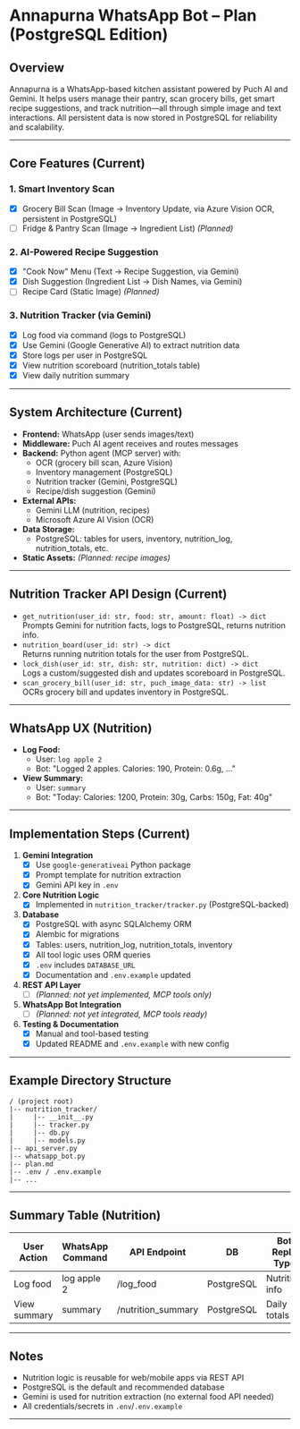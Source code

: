 # Annapurna WhatsApp Bot – Plan (PostgreSQL Edition)

## Overview

Annapurna is a WhatsApp-based kitchen assistant powered by Puch AI and Gemini. It helps users manage their pantry, scan grocery bills, get smart recipe suggestions, and track nutrition—all through simple image and text interactions. All persistent data is now stored in PostgreSQL for reliability and scalability.

---

## Core Features (Current)

### 1. Smart Inventory Scan
- [x] Grocery Bill Scan (Image → Inventory Update, via Azure Vision OCR, persistent in PostgreSQL)
- [ ] Fridge & Pantry Scan (Image → Ingredient List) *(Planned)*

### 2. AI-Powered Recipe Suggestion
- [x] "Cook Now" Menu (Text → Recipe Suggestion, via Gemini)
- [x] Dish Suggestion (Ingredient List → Dish Names, via Gemini)
- [ ] Recipe Card (Static Image) *(Planned)*

### 3. Nutrition Tracker (via Gemini)
- [x] Log food via command (logs to PostgreSQL)
- [x] Use Gemini (Google Generative AI) to extract nutrition data
- [x] Store logs per user in PostgreSQL
- [x] View nutrition scoreboard (nutrition_totals table)
- [x] View daily nutrition summary

---

## System Architecture (Current)

- **Frontend:** WhatsApp (user sends images/text)
- **Middleware:** Puch AI agent receives and routes messages
- **Backend:** Python agent (MCP server) with:
  - OCR (grocery bill scan, Azure Vision)
  - Inventory management (PostgreSQL)
  - Nutrition tracker (Gemini, PostgreSQL)
  - Recipe/dish suggestion (Gemini)
- **External APIs:**
  - Gemini LLM (nutrition, recipes)
  - Microsoft Azure AI Vision (OCR)
- **Data Storage:**
  - PostgreSQL: tables for users, inventory, nutrition_log, nutrition_totals, etc.
- **Static Assets:** *(Planned: recipe images)*

---

## Nutrition Tracker API Design (Current)

- `get_nutrition(user_id: str, food: str, amount: float) -> dict`  
  Prompts Gemini for nutrition facts, logs to PostgreSQL, returns nutrition info.
- `nutrition_board(user_id: str) -> dict`  
  Returns running nutrition totals for the user from PostgreSQL.
- `lock_dish(user_id: str, dish: str, nutrition: dict) -> dict`  
  Logs a custom/suggested dish and updates scoreboard in PostgreSQL.
- `scan_grocery_bill(user_id: str, puch_image_data: str) -> list`  
  OCRs grocery bill and updates inventory in PostgreSQL.

---

## WhatsApp UX (Nutrition)

- **Log Food:**
  - User: `log apple 2`
  - Bot: "Logged 2 apples. Calories: 190, Protein: 0.6g, ..."
- **View Summary:**
  - User: `summary`
  - Bot: "Today: Calories: 1200, Protein: 30g, Carbs: 150g, Fat: 40g"

---

## Implementation Steps (Current)

1. **Gemini Integration**
    - [x] Use `google-generativeai` Python package
    - [x] Prompt template for nutrition extraction
    - [x] Gemini API key in `.env`
2. **Core Nutrition Logic**
    - [x] Implemented in `nutrition_tracker/tracker.py` (PostgreSQL-backed)
3. **Database**
    - [x] PostgreSQL with async SQLAlchemy ORM
    - [x] Alembic for migrations
    - [x] Tables: users, nutrition_log, nutrition_totals, inventory
    - [x] All tool logic uses ORM queries
    - [x] `.env` includes `DATABASE_URL`
    - [x] Documentation and `.env.example` updated
4. **REST API Layer**
    - [ ] *(Planned: not yet implemented, MCP tools only)*
5. **WhatsApp Bot Integration**
    - [ ] *(Planned: not yet integrated, MCP tools ready)*
6. **Testing & Documentation**
    - [x] Manual and tool-based testing
    - [x] Updated README and `.env.example` with new config

---

## Example Directory Structure

```
/ (project root)
|-- nutrition_tracker/
|     |-- __init__.py
|     |-- tracker.py
|     |-- db.py
|     |-- models.py
|-- api_server.py
|-- whatsapp_bot.py
|-- plan.md
|-- .env / .env.example
|-- ...
```

---

## Summary Table (Nutrition)

| User Action         | WhatsApp Command | API Endpoint         | DB         | Bot Reply Type         |
|---------------------|------------------|---------------------|------------|------------------------|
| Log food            | log apple 2      | /log_food           | PostgreSQL | Nutrition info         |
| View summary        | summary          | /nutrition_summary  | PostgreSQL | Daily totals           |

---

## Notes
- Nutrition logic is reusable for web/mobile apps via REST API
- PostgreSQL is the default and recommended database
- Gemini is used for nutrition extraction (no external food API needed)
- All credentials/secrets in `.env`/`.env.example`

---
